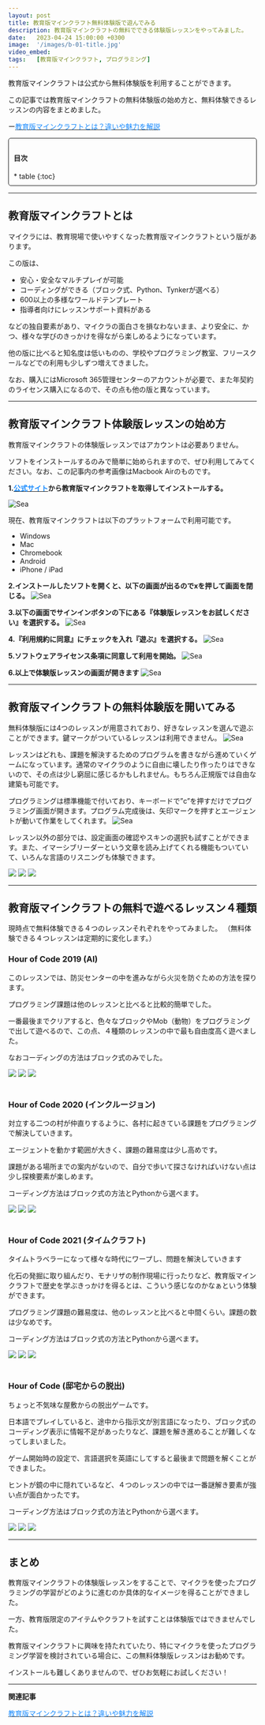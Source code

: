 ```yaml
---
layout: post
title: 教育版マインクラフト無料体験版で遊んでみる
description: 教育版マインクラフトの無料でできる体験版レッスンをやってみました。 
date:   2023-04-24 15:00:00 +0300
image:  '/images/b-01-title.jpg'
video_embed: 
tags:   [教育版マインクラフト, プログラミング]
---
```


教育版マインクラフトは公式から無料体験版を利用することができます。

この記事では教育版マインクラフトの無料体験版の始め方と、無料体験できるレッスンの内容をまとめました。

ー[<span style="color:#1589FF">教育版マインクラフトとは？違いや魅力を解説</span>
](https://www.maisusu.com/column/what-is-minecraft-education)


<div style="padding: 10px; margin-bottom: 10px; border: 1px solid #181818; background-color: var(--background-alt-color); border-radius: 5px;" markdown="1">
<h4>目次</h4>
* table
{:toc}
</div>

***

## 教育版マインクラフトとは

マイクラには、教育現場で使いやすくなった教育版マインクラフトという版があります。

この版は、

* 安心・安全なマルチプレイが可能
* コーディングができる（ブロック式、Python、Tynkerが選べる）
* 600以上の多様なワールドテンプレート
* 指導者向けにレッスンサポート資料がある

などの独自要素があり、マイクラの面白さを損なわないまま、より安全に、かつ、様々な学びのきっかけを得ながら楽しめるようになっています。

他の版に比べると知名度は低いものの、学校やプログラミング教室、フリースクールなどでの利用も少しずつ増えてきました。

なお、購入にはMicrosoft 365管理センターのアカウントが必要で、また年契約のライセンス購入になるので、その点も他の版と異なっています。

***

## 教育版マインクラフト体験版レッスンの始め方

教育版マインクラフトの体験版レッスンではアカウントは必要ありません。

ソフトをインストールするのみで簡単に始められますので、ぜひ利用してみてください。なお、この記事内の参考画像はMacbook Airのものです。


**1.[<span style="color:#1589FF">公式サイト</span>](https://education.minecraft.net/ja-jp/get-started/download)から教育版マインクラフトを取得してインストールする。**

![Sea]({{site.baseurl}}/images/b-01-00.jpg)

現在、教育版マインクラフトは以下のプラットフォームで利用可能です。

* Windows
* Mac
* Chromebook
* Android
* iPhone / iPad

**2.インストールしたソフトを開くと、以下の画面が出るのでxを押して画面を閉じる。**
![Sea]({{site.baseurl}}/images/b-01-01.jpg)

**3.以下の画面でサインインボタンの下にある『体験版レッスンをお試しください』を選択する。**
![Sea]({{site.baseurl}}/images/b-01-02.jpg)

**4.『利用規約に同意』にチェックを入れ『遊ぶ』を選択する。**
![Sea]({{site.baseurl}}/images/b-01-03.jpg)

**5.ソフトウェアライセンス条項に同意して利用を開始。**
![Sea]({{site.baseurl}}/images/b-01-04.jpg)

**6.以上で体験版レッスンの画面が開きます**
![Sea]({{site.baseurl}}/images/b-01-05.jpg)


***

## 教育版マインクラフトの無料体験版を開いてみる

無料体験版には4つのレッスンが用意されており、好きなレッスンを選んで遊ぶことができます。鍵マークがついているレッスンは利用できません。
![Sea]({{site.baseurl}}/images/b-01-06.jpg)

レッスンはどれも、課題を解決するためのプログラムを書きながら進めていくゲームになっています。通常のマイクラのように自由に壊したり作ったりはできないので、その点は少し窮屈に感じるかもしれません。もちろん正規版では自由な建築も可能です。

プログラミングは標準機能で付いており、キーボードで”c”を押すだけでプログラミング画面が開きます。プログラム完成後は、矢印マークを押すとエージェントが動いて作業をしてくれます。
![Sea]({{site.baseurl}}/images/b-01-12.jpg)

レッスン以外の部分では、設定画面の確認やスキンの選択も試すことができます。また、イマーシブリーダーという文章を読み上げてくれる機能もついていて、いろんな言語のリスニングも体験できます。

<div class="gallery-box">
  <div class="gallery">
    <img src="/images/b-01-07.jpg" loading="lazy">
    <img src="/images/b-01-09.jpg" loading="lazy">
    <img src="/images/b-01-10.jpg" loading="lazy">
  </div>
</div>

***

## 教育版マインクラフトの無料で遊べるレッスン４種類

現時点で無料体験できる４つのレッスンそれぞれをやってみました。
（無料体験できる４つレッスンは定期的に変化します。）

### Hour of Code 2019 (AI)

このレッスンでは、防災センターの中を進みながら火災を防ぐための方法を探ります。

プログラミング課題は他のレッスンと比べると比較的簡単でした。

一番最後までクリアすると、色々なブロックやMob（動物）をプログラミングで出して遊べるので、この点、４種類のレッスンの中で最も自由度高く遊べました。

なおコーディングの方法はブロック式のみでした。

<div class="gallery-box">
  <div class="gallery">
    <img src="/images/b-01-11.jpg" loading="lazy">
    <img src="/images/b-01-12.jpg" loading="lazy">
    <img src="/images/b-01-13.jpg" loading="lazy">
  </div>
</div>

<br>

### Hour of Code 2020 (インクルージョン)

対立する二つの村が仲直りするように、各村に起きている課題をプログラミングで解決していきます。


エージェントを動かす範囲が大きく、課題の難易度は少し高めです。


課題がある場所までの案内がないので、自分で歩いて探さなければいけない点は少し探検要素が楽しめます。


コーディング方法はブロック式の方法とPythonから選べます。
<div class="gallery-box">
  <div class="gallery">
    <img src="/images/b-01-14.jpg" loading="lazy">
    <img src="/images/b-01-15.jpg" loading="lazy">
    <img src="/images/b-01-16.jpg" loading="lazy">
  </div>
</div>

<br>

### Hour of Code 2021 (タイムクラフト)

タイムトラベラーになって様々な時代にワープし、問題を解決していきます

化石の発掘に取り組んだり、モナリザの制作現場に行ったりなど、教育版マインクラフトで歴史を学ぶきっかけを得るとは、こういう感じなのかなぁという体験ができます。

プログラミング課題の難易度は、他のレッスンと比べると中間くらい。課題の数は少なめです。

コーディング方法はブロック式の方法とPythonから選べます。
<div class="gallery-box">
  <div class="gallery">
    <img src="/images/b-01-17.jpg" loading="lazy">
    <img src="/images/b-01-18.jpg" loading="lazy">
    <img src="/images/b-01-19.jpg" loading="lazy">
  </div>
</div>

<br>

### Hour of Code (邸宅からの脱出)

ちょっと不気味な屋敷からの脱出ゲームです。

日本語でプレイしていると、途中から指示文が別言語になったり、ブロック式のコーディング表示に情報不足があったりなど、課題を解き進めることが難しくなってしまいました。

ゲーム開始時の設定で、言語選択を英語にしてすると最後まで問題を解くことができました。

ヒントが鏡の中に隠れているなど、４つのレッスンの中では一番謎解き要素が強い点が面白かったです。

コーディング方法はブロック式の方法とPythonから選べます。
<div class="gallery-box">
  <div class="gallery">
    <img src="/images/b-01-20.jpg" loading="lazy">
    <img src="/images/b-01-21.jpg" loading="lazy">
    <img src="/images/b-01-22.jpg" loading="lazy">
  </div>
</div>


***

## まとめ

教育版マインクラフトの体験版レッスンをすることで、マイクラを使ったプログラミングの学習がどのように進むのか具体的なイメージを得ることができました。

一方、教育版限定のアイテムやクラフトを試すことは体験版ではできませんでした。

教育版マインクラフトに興味を持たれていたり、特にマイクラを使ったプログラミング学習を検討されている場合に、この無料体験版レッスンはお勧めです。

インストールも難しくありませんので、ぜひお気軽にお試しください！

***

**関連記事**

[<span style="color:#1589FF">教育版マインクラフトとは？違いや魅力を解説</span>
](https://www.maisusu.com/column/what-is-minecraft-education)

